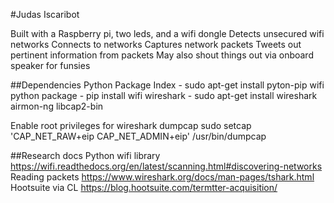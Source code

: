 #Judas Iscaribot

Built with a Raspberry pi, two leds, and a wifi dongle
  Detects unsecured wifi networks 
  Connects to networks
  Captures network packets
  Tweets out pertinent information from packets
  May also shout things out via onboard speaker for funsies

##Dependencies
  Python Package Index
	- sudo apt-get install pyton-pip
  wifi python package
	- pip install wifi
  wireshark
	- sudo apt-get install wireshark
  airmon-ng
  libcap2-bin

Enable root privileges for wireshark dumpcap
  sudo setcap 'CAP_NET_RAW+eip CAP_NET_ADMIN+eip' /usr/bin/dumpcap


##Research docs
  Python wifi library https://wifi.readthedocs.org/en/latest/scanning.html#discovering-networks
  Reading packets https://www.wireshark.org/docs/man-pages/tshark.html
  Hootsuite via CL https://blog.hootsuite.com/termtter-acquisition/

